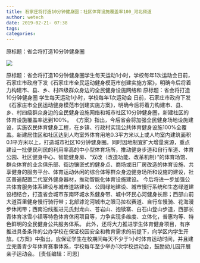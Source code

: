 ```yaml
---
title: 石家庄将打造10分钟健身圈：社区体育设施覆盖率100_河北频道
author: wetech
date: 2019-02-21- 07:38
tags: 
categories: 
---
```

原标题：省会将打造10分钟健身圈
<!-- more -->
                
<img align="center" border="0" src="http://p2.ifengimg.com/a/2016/0810/204c433878d5cf9size1_w16_h16.png" />
                
            
原标题：省会将打造10分钟健身圈学生每天运动1小时，学校每年1次运动会日前，石家庄市政府下发《石家庄市全民运动健身模范市创建实施方案》，明确今后将着力构建市、县、乡、村四级群众身边的全民健身设施网络和
原标题：省会将打造10分钟健身圈
学生每天运动1小时，学校每年1次运动会
日前，石家庄市政府下发《石家庄市全民运动健身模范市创建实施方案》，明确今后将着力构建市、县、乡、村四级群众身边的全民健身设施网络和城市社区10分钟健身圈，新建社区的体育设施覆盖率达到100%。
《方案》指出，今后省会将加强全民健身场地设施建设，实施农民体育健身工程，在乡镇、行政村实现公共体育健身设施100%全覆盖。新建居住区和社区达到人均室外体育用地0.3平方米以上或人均室内建筑面积0.1平方米以上，打造城市社区10分钟健身圈。同时因地制宜扩大增量资源，重点建设一批便民利民的利用率高的中小型体育场所，推动健身步道和自行车道、体育公园、社区健身中心、智能健身房、“双改（改造功能、改革机制）”的体育场馆、群众体育的业余俱乐部、街边镶嵌式的健身点、商场或旧厂房改造的体育设施、共享健身的服务平台、体育运动休闲的综合体等群众身边健身场所和设施的建设，社区普遍配置二代室外健身器材，推动智能化体育设施建设。
今后将进一步加强公共体育服务体系建设与城市道路建设、公园绿地建设、城市慢行系统和生态绿道建设相结合，打造省会城市东南环城水系健身带、城中环民心河健身长廊；西部山前大道百里健身慢行骑行带；北部滹沱河城市之眼马拉松赛道、自行车慢骑、花海漫步休闲带；西南沿线推进元氏封龙山、苍岩山、抱犊寨、白石山登山步道，西部长青体育冰雪小镇等特色体育休闲项目等，力争实现多维度、立体化，普惠均等、特色鲜明的全民健身公共服务体系。
此外，还将大力推进学生体育健身项目，有序推进具备条件的公办学校在保证校园安全和教育需求的前提下，向学区内学生开放。《方案》中指出，应保证学生在校期间每天不少于1小时体育运动时间，并且建立完善青少年体育赛事体系，学校每年至少举办1次学校运动会，鼓励幼儿园开展亲子运动会。
[责任编辑：司思]
            
